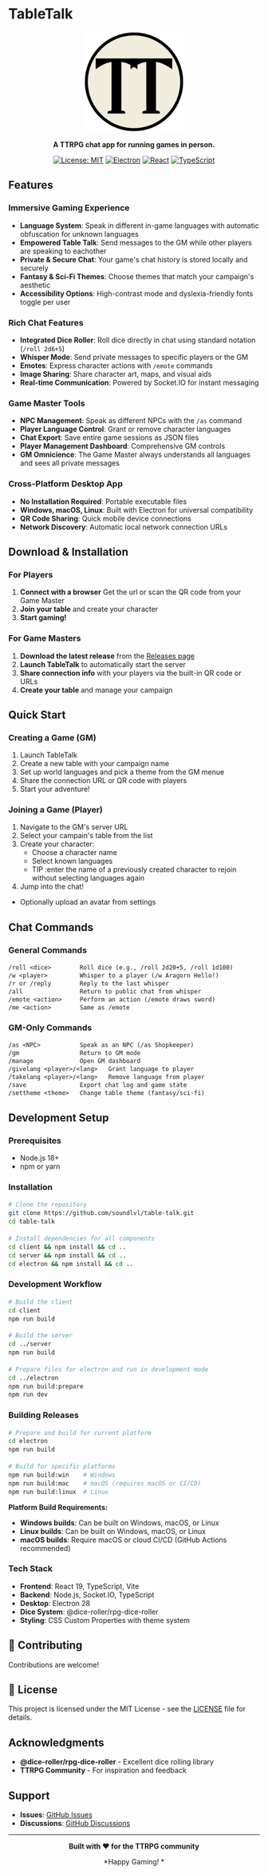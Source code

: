 # TableTalk

<div align="center">
  <img src="client/public/TT.png" alt="TableTalk Logo" width="200"/>
  
  **A TTRPG chat app for running games in person.**
  
  [![License: MIT](https://img.shields.io/badge/License-MIT-yellow.svg)](https://opensource.org/licenses/MIT)
  [![Electron](https://img.shields.io/badge/Electron-28.0.0-9feaf9.svg)](https://electronjs.org/)
  [![React](https://img.shields.io/badge/React-19.1.0-61dafb.svg)](https://reactjs.org/)
  [![TypeScript](https://img.shields.io/badge/TypeScript-5.4.5-blue.svg)](https://www.typescriptlang.org/)
</div>

## Features

### **Immersive Gaming Experience**
- **Language System**: Speak in different in-game languages with automatic obfuscation for unknown languages
- **Empowered Table Talk**: Send messages to the GM while other players are speaking to eachother 
- **Private & Secure Chat**: Your game's chat history is stored locally and securely
- **Fantasy & Sci-Fi Themes**: Choose themes that match your campaign's aesthetic
- **Accessibility Options**: High-contrast mode and dyslexia-friendly fonts toggle per user

### **Rich Chat Features**
- **Integrated Dice Roller**: Roll dice directly in chat using standard notation (`/roll 2d6+5`)
- **Whisper Mode**: Send private messages to specific players or the GM
- **Emotes**: Express character actions with `/emote` commands
- **Image Sharing**: Share character art, maps, and visual aids
- **Real-time Communication**: Powered by Socket.IO for instant messaging


###  **Game Master Tools**
- **NPC Management**: Speak as different NPCs with the `/as` command
- **Player Language Control**: Grant or remove character languages
- **Chat Export**: Save entire game sessions as JSON files
- **Player Management Dashboard**: Comprehensive GM controls
- **GM Omnicience**: The Game Master always understands all languages and sees all private messages

### **Cross-Platform Desktop App**
- **No Installation Required**: Portable executable files
- **Windows, macOS, Linux**: Built with Electron for universal compatibility
- **QR Code Sharing**: Quick mobile device connections
- **Network Discovery**: Automatic local network connection URLs

## Download & Installation

### For Players

1. **Connect with a browser** Get the url or scan the QR code from your Game Master
2. **Join your table** and create your character
3. **Start gaming!**

### For Game Masters

1. **Download the latest release** from the [Releases page](../../releases)
2. **Launch TableTalk** to automatically start the server
3. **Share connection info** with your players via the built-in QR code or URLs
4. **Create your table** and manage your campaign

## Quick Start

### Creating a Game (GM)
1. Launch TableTalk
2. Create a new table with your campaign name
3. Set up world languages and pick a theme from the GM menue
4. Share the connection URL or QR code with players
5. Start your adventure!

### Joining a Game (Player)
1. Navigate to the GM's server URL
2. Select your campain's table from the list
3. Create your character:
   - Choose a character name
   - Select known languages
   - TIP :enter the name of a previously created character to rejoin without selecting languages again
4. Jump into the chat!
  - Optionally upload an avatar from settings
## Chat Commands

### General Commands
```
/roll <dice>        Roll dice (e.g., /roll 2d20+5, /roll 1d100)
/w <player>         Whisper to a player (/w Aragorn Hello!)
/r or /reply        Reply to the last whisper
/all                Return to public chat from whisper
/emote <action>     Perform an action (/emote draws sword)
/me <action>        Same as /emote
```

### GM-Only Commands
```
/as <NPC>           Speak as an NPC (/as Shopkeeper)
/gm                 Return to GM mode
/manage             Open GM dashboard
/givelang <player>/<lang>   Grant language to player
/takelang <player>/<lang>   Remove language from player
/save               Export chat log and game state
/settheme <theme>   Change table theme (fantasy/sci-fi)
```

## Development Setup

### Prerequisites
- Node.js 18+ 
- npm or yarn

### Installation
```bash
# Clone the repository
git clone https://github.com/soundlvl/table-talk.git
cd table-talk

# Install dependencies for all components
cd client && npm install && cd ..
cd server && npm install && cd ..
cd electron && npm install && cd ..
```

### Development Workflow
```bash
# Build the client
cd client
npm run build

# Build the server
cd ../server
npm run build

# Prepare files for electron and run in development mode
cd ../electron
npm run build:prepare
npm run dev
```

### Building Releases
```bash
# Prepare and build for current platform
cd electron
npm run build

# Build for specific platforms
npm run build:win    # Windows
npm run build:mac    # macOS (requires macOS or CI/CD)
npm run build:linux  # Linux
```

**Platform Build Requirements:**
- **Windows builds**: Can be built on Windows, macOS, or Linux
- **Linux builds**: Can be built on Windows, macOS, or Linux  
- **macOS builds**: Require macOS or cloud CI/CD (GitHub Actions recommended)


### Tech Stack
- **Frontend**: React 19, TypeScript, Vite
- **Backend**: Node.js, Socket.IO, TypeScript  
- **Desktop**: Electron 28
- **Dice System**: @dice-roller/rpg-dice-roller
- **Styling**: CSS Custom Properties with theme system

## 🤝 Contributing

Contributions are welcome! 

## 📝 License

This project is licensed under the MIT License - see the [LICENSE](license) file for details.

## Acknowledgments

- **@dice-roller/rpg-dice-roller** - Excellent dice rolling library
- **TTRPG Community** - For inspiration and feedback

## Support

- **Issues**: [GitHub Issues](../../issues)
- **Discussions**: [GitHub Discussions](../../discussions)

---

<div align="center">
  <strong>Built with ❤️ for the TTRPG community</strong>
  
  <br>
  
  *Happy Gaming! *
</div>
